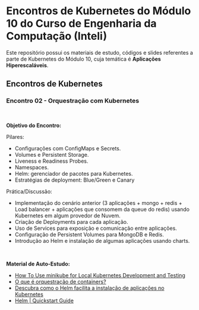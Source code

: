 # Encontros de Kubernetes do Módulo 10 do Curso de Engenharia da Computação (Inteli)

Este repositório possui os materiais de estudo, códigos e slides referentes a parte de Kubernetes do Módulo 10, cuja temática é **Aplicações Hiperescaláveis**.


## Encontros de Kubernetes

### Encontro 02 - Orquestração com Kubernetes ###

<br/>

**Objetivo do Encontro:**

Pilares: 
- Configurações com ConfigMaps e Secrets.
- Volumes e Persistent Storage.
- Liveness e Readiness Probes.
- Namespaces.
- Helm: gerenciador de pacotes para Kubernetes.
- Estratégias de deployment: Blue/Green e Canary

Prática/Discussão:
- Implementação do cenário anterior (3 aplicações + mongo + redis + Load balancer + aplicações que consomem da queue do redis) usando Kubernetes em algum provedor de Nuvem.
- Criação de Deployments para cada aplicação.
- Uso de Services para exposição e comunicação entre aplicações.
- Configuração de Persistent Volumes para MongoDB e Redis.
- Introdução ao Helm e instalação de algumas aplicações usando charts.

<br/>

**Material de Auto-Estudo:**

- [How To Use minikube for Local Kubernetes Development and Testing](https://www.digitalocean.com/community/tutorials/how-to-use-minikube-for-local-kubernetes-development-and-testing)
- [O que é orquestração de containers?](https://www.redhat.com/pt-br/topics/containers/what-is-container-orchestration)
- [Descubra como o Helm facilita a instalação de aplicações no Kubernetes](https://blog.4linux.com.br/o-gerenciador-de-pacotes-helm/)
- [Helm | Quickstart Guide](https://helm.sh/docs/intro/quickstart/)

<br/>